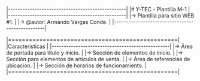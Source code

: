|-------------------------------------------------|
|# Y-TEC - Plantilla M-1                          |
|-------------------------------------------------|
|-> Plantilla para sitio WEB #1.                  |
|-> @autor: Armando Vargas Conde.                 |
|-------------------------------------------------|

|=================================================|
|Caracteristicas                                  |
|-------------------------------------------------|
|-> Área de portada para titulo y inicio.         |
|-> Sección de elementos de inicio.               |
|-> Sección para elementos de articulos de venta. |
|-> Área de referencias de ubicación.             |
|-> Sección de horarios de funcionamiento.        |
|=================================================|
